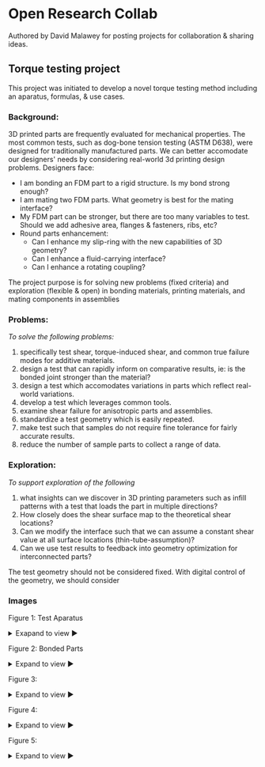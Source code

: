 # Open Research Collab

Authored by David Malawey for posting projects for collaboration & sharing ideas.

## Torque testing project

This project was initiated to develop a novel torque testing method including an aparatus, formulas, & use cases.

### Background:
3D printed parts are frequently evaluated for mechanical properties.  The most common tests, such as dog-bone tension testing (ASTM D638), were designed for traditionally manufactured parts.  We can better accomodate our designers' needs by considering real-world 3d printing design problems.  Designers face:
* I am bonding an FDM part to a rigid structure.  Is my bond strong enough?
* I am mating two FDM parts.  What geometry is best for the mating interface?
* My FDM part can be stronger, but there are too many variables to test.  Should we add adhesive area, flanges & fasteners, ribs, etc?
* Round parts enhancement:
  * Can I enhance my slip-ring with the new capabilities of 3D geometry?
  * Can I enhance a fluid-carrying interface?
  * Can I enhance a rotating coupling?

The project purpose is for solving new problems (fixed criteria) and exploration (flexible & open) in bonding materials, printing materials, and mating components in assemblies

### Problems:
*To solve the following problems:*
1) specifically test shear, torque-induced shear, and common true failure modes for additive materials.
2) design a test that can rapidly inform on comparative results, ie: is the bonded joint stronger than the material?
3) design a test which accomodates variations in parts which reflect real-world variations.
5) develop a test which leverages common tools.
6) examine shear failure for anisotropic parts and assemblies.
7) standardize a test geometry which is easily repeated.
8) make test such that samples do not require fine tolerance for fairly accurate results.
9) reduce the number of sample parts to collect a range of data.

### Exploration:
*To support exploration of the following*
1) what insights can we discover in 3D printing parameters such as infill patterns with a test that loads the part in multiple directions?
2) How closely does the shear surface map to the theoretical shear locations?
3) Can we modify the interface such that we can assume a constant shear value at all surface locations (thin-tube-assumption)?
4) Can we use test results to feedback into geometry optimization for interconnected parts?

The test geometry should not be considered fixed.  With digital control of the geometry, we should consider

### Images

Figure 1: Test Aparatus
<details>
  Figure 1 The basic test assembly is simple and easy to adapt.   A 3D printed fixture can be mounted in an ordinary vise & torque is measured with a beam-style torque wrench.  Finer instruments can be used if needed. <br />
  <summary> Exapand to view ► </summary>
  <img src="https://i.imgur.com/6gJ2nkE.jpeg" width="400" />
  </details>

Figure 2: Bonded Parts
<details>
  Initial trials involve two parts and a bonded zone for evaluation of a joint.  The primary goal is to discover if the bond has equal strength to the parts, to be found in the failure location.  
  <summary> Expand to view ► </summary>
  <img src="https://i.imgur.com/7N04RQV.jpeg" width="400" />
  </details>


Figure 3:
<details>
  Text here for verifying the formatting in markdown & html.
  <summary> Expand to view ► </summary>
  <img src="https://i.imgur.com/m5M9Hzs.jpeg" width="400" />
  </details>

Figure 4:
<details>
  Text here for verifying the formatting in markdown & html.
  <summary> Expand to view ► </summary>
  <img src="https://i.imgur.com/e5R1IQd.jpeg" width="400" />
  </details>

Figure 5:
<details>
  Text here for verifying the formatting in markdown & html.
  <summary> Expand to view ► </summary>
  <img src="https://i.imgur.com/e5R1IQd.jpeg" width="400" />
  </details>
